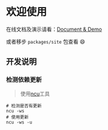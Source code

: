 # 欢迎使用

在线文档及演示请看：[Document & Demo](https://0604hx.github.io/grid-form/)

或者移步 `packages/site` 包查看 😄


## 开发说明

### 检测依赖更新
> 使用[ncu](https://github.com/raineorshine/npm-check-updates)工具

```shell
# 检测是否有更新
ncu -ws
# 使用更新
ncu -ws -u
```

